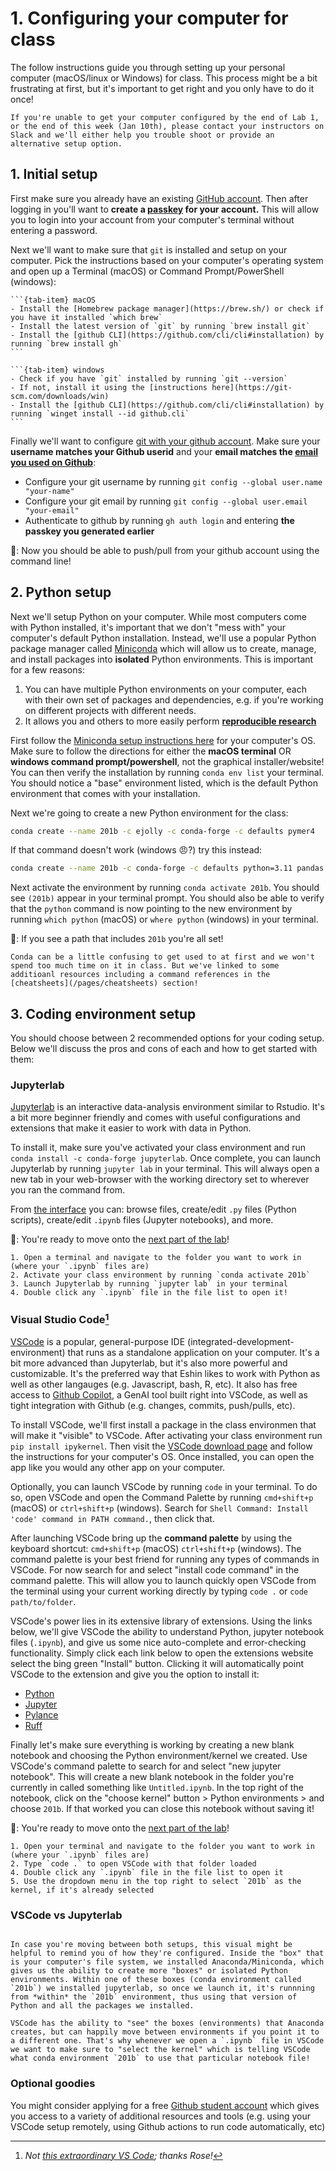 # 1. Configuring your computer for class

The follow instructions guide you through setting up your personal computer (macOS/linux or Windows) for class. This process might be a bit frustrating at first, but it's important to get right and you only have to do it once!

```{note}
If you're unable to get your computer configured by the end of Lab 1, or the end of this week (Jan 10th), please contact your instructors on Slack and we'll either help you trouble shoot or provide an alternative setup option.
```

## 1. Initial setup

First make sure you already have an existing [GitHub account](https://github.com/). Then after logging in you'll want to **create a [passkey](https://docs.github.com/en/authentication/authenticating-with-a-passkey/managing-your-passkeys#adding-a-passkey-to-your-account) for your account.** This will allow you to login into your account from your computer's terminal without entering a password.

Next we'll want to make sure that `git` is installed and setup on your computer. Pick the instructions based on your computer's operating system and open up a Terminal (macOS) or Command Prompt/PowerShell (windows):

````{tab-set}
```{tab-item} macOS
- Install the [Homebrew package manager](https://brew.sh/) or check if you have it installed `which brew`
- Install the latest version of `git` by running `brew install git`
- Install the [github CLI](https://github.com/cli/cli#installation) by running `brew install gh`
```

```{tab-item} windows
- Check if you have `git` installed by running `git --version`
- If not, install it using the [instructions here](https://git-scm.com/downloads/win)
- Install the [github CLI](https://github.com/cli/cli#installation) by running `winget install --id github.cli`
```
````

Finally we'll want to configure [git with your github account](https://docs.github.com/en/get-started/getting-started-with-git/set-up-git). Make sure your **username matches your Github userid** and your **email matches the [email you used on Github](https://docs.github.com/en/account-and-profile/setting-up-and-managing-your-personal-account-on-github/managing-email-preferences/setting-your-commit-email-address?platform=mac#setting-your-commit-email-address-on-github)**:
- Configure your git username by running `git config --global user.name "your-name"`
- Configure your git email by running `git config --global user.email "your-email"`
- Authenticate to github by running `gh auth login` and entering **the passkey you generated earlier**

🥳: Now you should be able to push/pull from your github account using the command line!

## 2. Python setup

Next we'll setup Python on your computer. While most computers come with Python installed, it's important that we don't "mess with" your computer's default Python installation. Instead, we'll use a popular Python package manager called [Miniconda](https://docs.anaconda.com/miniconda/install) which will allow us to create, manage, and install packages into **isolated** Python environments. This is important for a few reasons:

1. You can have multiple Python environments on your computer, each with their own set of packages and dependencies, e.g. if you're working on different projects with different needs.
2. It allows you and others to more easily perform **[reproducible research](https://rse.shef.ac.uk/conda-environments-for-effective-and-reproducible-research/04-sharing-environments/index.html)**

First follow the [Miniconda setup instructions here](https://docs.anaconda.com/miniconda/install/) for your computer's OS. Make sure to follow the directions for either the **macOS terminal** OR **windows command prompt/powershell**, not the graphical installer/website! You can then verify the installation by running `conda env list` your terminal. You should notice a "base" environment listed, which is the default Python environment that comes with your installation.

Next we're going to create a new Python environment for the class:  

```bash
conda create --name 201b -c ejolly -c conda-forge -c defaults pymer4
```

If that command doesn't work (windows 😠?) try this instead: 

```bash
conda create --name 201b -c conda-forge -c defaults python=3.11 pandas numpy seaborn matplotlib patsy joblib scipy scikit-learn
```

Next activate the environment by running `conda activate 201b`. You should see `(201b)` appear in your terminal prompt. You should also be able to verify that the `python` command is now pointing to the new environment by running `which python` (macOS) or `where python` (windows) in your terminal.

🥳: If you see a path that includes `201b` you're all set! 

```{tip}
Conda can be a little confusing to get used to at first and we won't spend too much time on it in class. But we've linked to some additioanl resources including a command references in the [cheatsheets](/pages/cheatsheets) section!
```

## 3. Coding environment setup

You should choose between 2 recommended options for your coding setup. Below we'll discuss the pros and cons of each and how to get started with them:

### Jupyterlab

[Jupyterlab](https://jupyterlab.readthedocs.io/en/stable/getting_started/overview.html) is an interactive data-analysis environment similar to Rstudio. It's a bit more beginner friendly and comes with useful configurations and extensions that make it easier to work with data in Python. 

To install it, make sure you've activated your class environment and run `conda install -c conda-forge jupyterlab`. Once complete, you can launch Jupyterlab by running `jupyter lab` in your terminal. This will always open a new tab in your web-browser with the working directory set to wherever you ran the command from.

From [the interface](https://jupyterlab.readthedocs.io/en/stable/user/interface.html) you can: browse files, create/edit `.py` files (Python scripts), create/edit `.ipynb` files (Jupyter notebooks), and more.

🥳: You're ready to move onto the [next part of the lab](./python.ipynb)!

```{admonition} Quick steps to remember when using Jupyterlab:
1. Open a terminal and navigate to the folder you want to work in (where your `.ipynb` files are)
2. Activate your class environment by running `conda activate 201b`
3. Launch Jupyterlab by running `jupyter lab` in your terminal
4. Double click any `.ipynb` file in the file list to open it!
```

### Visual Studio Code[^1]

[VSCode](https://code.visualstudio.com/) is a popular, general-purpose IDE (integrated-development-environment) that runs as a standalone application on your computer. It's a bit more advanced than Jupyterlab, but it's also more powerful and customizable. It's the preferred way that Eshin likes to work with Python as well as other langauges (e.g. Javascript, bash, R, etc). It also has free access to [Github Copilot](https://github.com/features/copilot), a GenAI tool built right into VSCode, as well as tight integration with Github (e.g. changes, commits, push/pulls, etc).

To install VSCode, we'll first install a package in the class environmen that will make it "visible" to VSCode. After activating your class environment run `pip install ipykernel`. Then visit the [VSCode download page](https://code.visualstudio.com/download) and follow the instructions for your computer's OS. Once installed, you can open the app like you would any other app on your computer. 

Optionally, you can launch VSCode by running `code` in your terminal. To do so, open VSCode and open the Command Palette by running `cmd+shift+p` (macOS) or `ctrl+shift+p` (windows). Search for `Shell Command: Install 'code' command in PATH command.`, then click that.

After launching VSCode bring up the **command palette** by using the keyboard shortcut: `cmd+shift+p` (macOS) `ctrl+shift+p` (windows). The command palette is your best friend for running any types of commands in VSCode. For now search for and select "install code command" in the command palette. This will allow you to launch quickly open VSCode from the terminal using your current working directly by typing `code .` or `code path/to/folder`. 

VSCode's power lies in its extensive library of extensions. Using the links below, we'll give VSCode the ability to understand Python, jupyter notebook files (`.ipynb`), and give us some nice auto-complete and error-checking functionality. Simply click each link below to open the extensions website select the bing green "Install" button. Clicking it will automatically point VSCode to the extension and give you the option to install it:
- [Python](https://marketplace.visualstudio.com/items?itemName=ms-python.python)
- [Jupyter](https://marketplace.visualstudio.com/items?itemName=ms-toolsai.jupyter)
- [Pylance](https://marketplace.visualstudio.com/items?itemName=ms-python.vscode-pylance)
- [Ruff](https://marketplace.visualstudio.com/items?itemName=charliermarsh.ruff)

Finally let's make sure everything is working by creating a new blank notebook and choosing the Python environment/kernel we created. Use VSCode's command palette to search for and select "new jupyter notebook". This will create a new blank notebook in the folder you're currently in called something like `Untitled.ipynb`. In the top right of the notebook, click on the "choose kernel" button > Python environments > and choose `201b`. If that worked you can close this notebook without saving it!

🥳: You're ready to move onto the [next part of the lab](./python.ipynb)!

```{admonition} Quick steps to remember when using VSCode:
1. Open your terminal and navigate to the folder you want to work in (where your `.ipynb` files are)
2. Type `code .` to open VSCode with that folder loaded
4. Double click any `.ipynb` file in the file list to open it
5. Use the dropdown menu in the top right to select `201b` as the kernel, if it's already selected
```
[^1]: *Not [this extraordinary VS Code](https://highpointperformance.com/portfolio-items/vs-code-red/); thanks Rose!*

### VSCode vs Jupyterlab
```{figure} ./vscode_vs_jupyterlab.png

In case you're moving between both setups, this visual might be helpful to remind you of how they're configured. Inside the "box" that is your computer's file system, we installed Anaconda/Miniconda, which gives us the ability to create more "boxes" or isolated Python environments. Within one of these boxes (conda environment called `201b`) we installed jupyterlab, so once we launch it, it's runnning from *within* the `201b` environment, thus using that version of Python and all the packages we installed.  

VSCode has the ability to "see" the boxes (environments) that Anaconda creates, but can happily move between environments if you point it to a different one. That's why whenever we open a `.ipynb` file in VSCode we want to make sure to "select the kernel" which is telling VSCode what conda environment `201b` to use that particular notebook file!
```

### Optional goodies

You might consider applying for a free [Github student account](https://docs.github.com/en/education/explore-the-benefits-of-teaching-and-learning-with-github-education/github-education-for-students/apply-to-github-education-as-a-student) which gives you access to a variety of additional resources and tools (e.g. using your VSCode setup remotely, using Github actions to run code automatically, etc)

